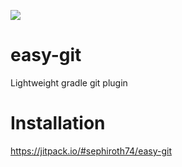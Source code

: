 [![](https://jitpack.io/v/sephiroth74/easy-git.svg)](https://jitpack.io/#sephiroth74/easy-git)

# easy-git
Lightweight gradle git plugin

# Installation

https://jitpack.io/#sephiroth74/easy-git
